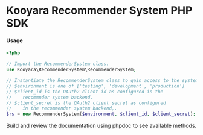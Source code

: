 # Kooyara Recommender System PHP SDK

#### Usage
```php
<?php

// Import the RecommenderSystem class.
use Kooyara\RecommenderSystem\RecommenderSystem;

// Instantiate the RecommenderSystem class to gain access to the system.
// $environment is one of ['testing', 'development', 'production']
// $client_id is the OAuth2 client id as configured in the
//    recommnder system backend.
// $client_secret is the OAuth2 client secret as configured
//    in the recommender system backend,.
$rs = new RecommenderSystem($environment, $client_id, $client_secret);
```

Build and review the documentation using phpdoc to see available methods.
